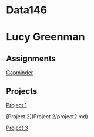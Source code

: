 # Data146
# Lucy Greenman
## Assignments
[Gapminder](GapminderExercise.md)
## Projects
[Project 1](project1.md)

[Project 2](Project 2/project2.md)

[Project 3](project3.md)
